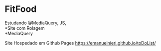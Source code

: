 # FitFood

Estudando @MediaQuery, JS,
<br >*Site com Rolagem
<br >*MediaQuery



Site Hospedado em Github Pages
https://emanuelnieri.github.io/toDoList/
